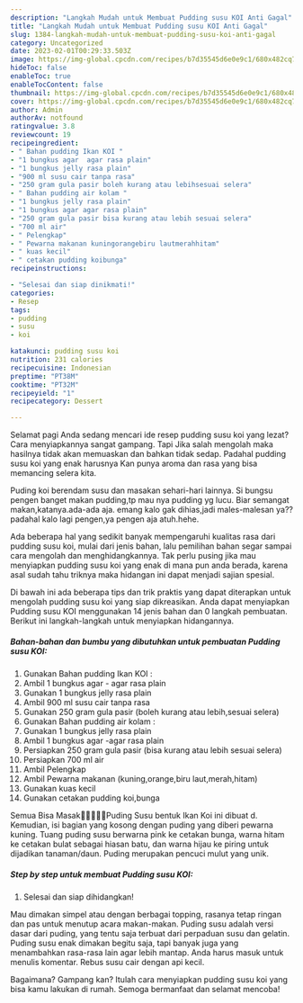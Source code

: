 ```yaml
---
description: "Langkah Mudah untuk Membuat Pudding susu KOI Anti Gagal"
title: "Langkah Mudah untuk Membuat Pudding susu KOI Anti Gagal"
slug: 1384-langkah-mudah-untuk-membuat-pudding-susu-koi-anti-gagal
category: Uncategorized
date: 2023-02-01T00:29:33.503Z
image: https://img-global.cpcdn.com/recipes/b7d35545d6e0e9c1/680x482cq70/pudding-susu-koi-foto-resep-utama.jpg
hideToc: false
enableToc: true
enableTocContent: false
thumbnail: https://img-global.cpcdn.com/recipes/b7d35545d6e0e9c1/680x482cq70/pudding-susu-koi-foto-resep-utama.jpg
cover: https://img-global.cpcdn.com/recipes/b7d35545d6e0e9c1/680x482cq70/pudding-susu-koi-foto-resep-utama.jpg
author: Admin
authorAv: notfound
ratingvalue: 3.8
reviewcount: 19
recipeingredient:
- " Bahan pudding Ikan KOI "
- "1 bungkus agar  agar rasa plain"
- "1 bungkus jelly rasa plain"
- "900 ml susu cair tanpa rasa"
- "250 gram gula pasir boleh kurang atau lebihsesuai selera"
- " Bahan pudding air kolam "
- "1 bungkus jelly rasa plain"
- "1 bungkus agar agar rasa plain"
- "250 gram gula pasir bisa kurang atau lebih sesuai selera"
- "700 ml air"
- " Pelengkap"
- " Pewarna makanan kuningorangebiru lautmerahhitam"
- " kuas kecil"
- " cetakan pudding koibunga"
recipeinstructions:

- "Selesai dan siap dinikmati!"
categories:
- Resep
tags:
- pudding
- susu
- koi

katakunci: pudding susu koi 
nutrition: 231 calories
recipecuisine: Indonesian
preptime: "PT38M"
cooktime: "PT32M"
recipeyield: "1"
recipecategory: Dessert

---
```



Selamat pagi Anda sedang mencari ide resep pudding susu koi yang lezat? Cara menyiapkannya sangat gampang. Tapi Jika salah mengolah maka hasilnya tidak akan memuaskan dan bahkan tidak sedap. Padahal pudding susu koi yang enak harusnya Kan punya aroma dan rasa yang bisa memancing selera kita.


Puding koi berendam susu dan masakan sehari-hari lainnya. Si bungsu pengen banget makan pudding,tp mau nya pudding yg lucu. Biar semangat makan,katanya.ada-ada aja. emang kalo gak dihias,jadi males-malesan ya??padahal kalo lagi pengen,ya pengen aja atuh.hehe.

Ada beberapa hal yang sedikit banyak mempengaruhi kualitas rasa dari pudding susu koi, mulai dari jenis bahan, lalu pemilihan bahan segar sampai cara mengolah dan menghidangkannya. Tak perlu pusing jika mau menyiapkan pudding susu koi yang enak di mana pun anda berada, karena asal sudah tahu triknya maka hidangan ini dapat menjadi sajian spesial.


Di bawah ini ada beberapa tips dan trik praktis yang dapat diterapkan untuk mengolah pudding susu koi yang siap dikreasikan. Anda dapat menyiapkan Pudding susu KOI menggunakan 14 jenis bahan dan 0 langkah pembuatan. Berikut ini langkah-langkah untuk menyiapkan hidangannya.

<!--inarticleads1-->

##### Bahan-bahan dan bumbu yang dibutuhkan untuk pembuatan Pudding susu KOI:

1. Gunakan  Bahan pudding Ikan KOI :
1. Ambil 1 bungkus agar - agar rasa plain
1. Gunakan 1 bungkus jelly rasa plain
1. Ambil 900 ml susu cair tanpa rasa
1. Gunakan 250 gram gula pasir (boleh kurang atau lebih,sesuai selera)
1. Gunakan  Bahan pudding air kolam :
1. Gunakan 1 bungkus jelly rasa plain
1. Ambil 1 bungkus agar -agar rasa plain
1. Persiapkan 250 gram gula pasir (bisa kurang atau lebih sesuai selera)
1. Persiapkan 700 ml air
1. Ambil  Pelengkap
1. Ambil  Pewarna makanan (kuning,orange,biru laut,merah,hitam)
1. Gunakan  kuas kecil
1. Gunakan  cetakan pudding koi,bunga


Semua Bisa Masak👩🏻‍🍳🍴🍳Puding Susu bentuk Ikan Koi ini dibuat d. Kemudian, isi bagian yang kosong dengan puding yang diberi pewarna kuning. Tuang puding susu berwarna pink ke cetakan bunga, warna hitam ke cetakan bulat sebagai hiasan batu, dan warna hijau ke piring untuk dijadikan tanaman/daun. Puding merupakan pencuci mulut yang unik. 

<!--inarticleads2-->

##### Step by step untuk membuat Pudding susu KOI:


1. Selesai dan siap dihidangkan!

Mau dimakan simpel atau dengan berbagai topping, rasanya tetap ringan dan pas untuk menutup acara makan-makan. Puding susu adalah versi dasar dari puding, yang tentu saja terbuat dari perpaduan susu dan gelatin. Puding susu enak dimakan begitu saja, tapi banyak juga yang menambahkan rasa-rasa lain agar lebih mantap. Anda harus masuk untuk menulis komentar. Rebus susu cair dengan api kecil. 

Bagaimana? Gampang kan? Itulah cara menyiapkan pudding susu koi yang bisa kamu lakukan di rumah. Semoga bermanfaat dan selamat mencoba!
